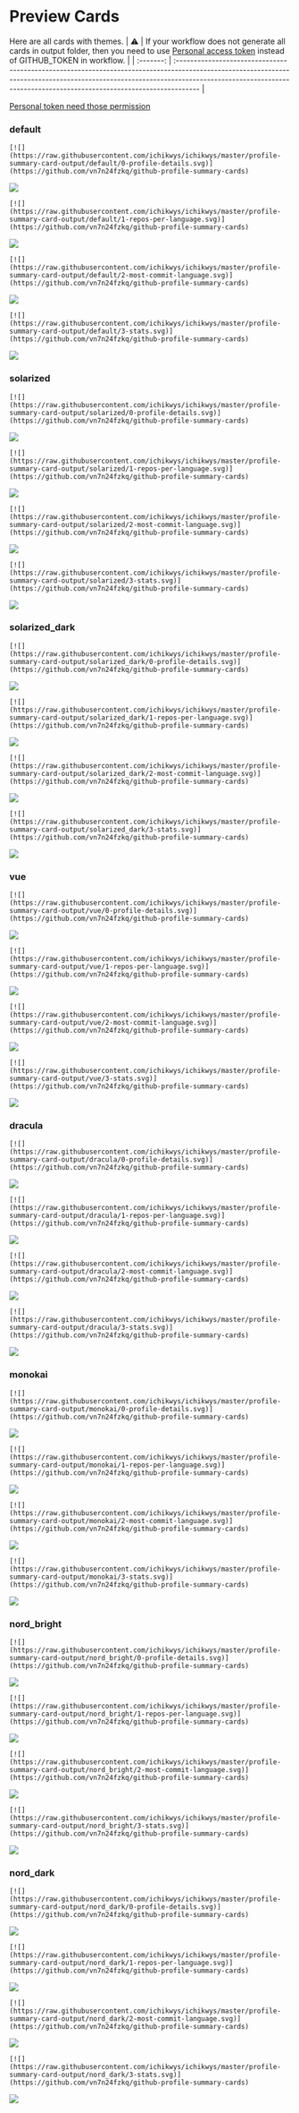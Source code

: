 
# Preview Cards

Here are all cards with themes.
| :warning: | If your workflow does not generate all cards in output folder, then you need to use [Personal access token](https://docs.github.com/en/actions/configuring-and-managing-workflows/creating-and-storing-encrypted-secrets) instead of GITHUB_TOKEN in workflow. |
| :-------: | :------------------------------------------------------------------------------------------------------------------------------------------------------------------------------------------------------------------------------------------------ |

[Personal token need those permission](https://github.com/vn7n24fzkq/github-profile-summary-cards/wiki/Personal-access-token-permissions)


### default


```
[![](https://raw.githubusercontent.com/ichikwys/ichikwys/master/profile-summary-card-output/default/0-profile-details.svg)](https://github.com/vn7n24fzkq/github-profile-summary-cards)
```
![](https://raw.githubusercontent.com/ichikwys/ichikwys/master/profile-summary-card-output/default/0-profile-details.svg)


```
[![](https://raw.githubusercontent.com/ichikwys/ichikwys/master/profile-summary-card-output/default/1-repos-per-language.svg)](https://github.com/vn7n24fzkq/github-profile-summary-cards)
```
![](https://raw.githubusercontent.com/ichikwys/ichikwys/master/profile-summary-card-output/default/1-repos-per-language.svg)


```
[![](https://raw.githubusercontent.com/ichikwys/ichikwys/master/profile-summary-card-output/default/2-most-commit-language.svg)](https://github.com/vn7n24fzkq/github-profile-summary-cards)
```
![](https://raw.githubusercontent.com/ichikwys/ichikwys/master/profile-summary-card-output/default/2-most-commit-language.svg)


```
[![](https://raw.githubusercontent.com/ichikwys/ichikwys/master/profile-summary-card-output/default/3-stats.svg)](https://github.com/vn7n24fzkq/github-profile-summary-cards)
```
![](https://raw.githubusercontent.com/ichikwys/ichikwys/master/profile-summary-card-output/default/3-stats.svg)


### solarized


```
[![](https://raw.githubusercontent.com/ichikwys/ichikwys/master/profile-summary-card-output/solarized/0-profile-details.svg)](https://github.com/vn7n24fzkq/github-profile-summary-cards)
```
![](https://raw.githubusercontent.com/ichikwys/ichikwys/master/profile-summary-card-output/solarized/0-profile-details.svg)


```
[![](https://raw.githubusercontent.com/ichikwys/ichikwys/master/profile-summary-card-output/solarized/1-repos-per-language.svg)](https://github.com/vn7n24fzkq/github-profile-summary-cards)
```
![](https://raw.githubusercontent.com/ichikwys/ichikwys/master/profile-summary-card-output/solarized/1-repos-per-language.svg)


```
[![](https://raw.githubusercontent.com/ichikwys/ichikwys/master/profile-summary-card-output/solarized/2-most-commit-language.svg)](https://github.com/vn7n24fzkq/github-profile-summary-cards)
```
![](https://raw.githubusercontent.com/ichikwys/ichikwys/master/profile-summary-card-output/solarized/2-most-commit-language.svg)


```
[![](https://raw.githubusercontent.com/ichikwys/ichikwys/master/profile-summary-card-output/solarized/3-stats.svg)](https://github.com/vn7n24fzkq/github-profile-summary-cards)
```
![](https://raw.githubusercontent.com/ichikwys/ichikwys/master/profile-summary-card-output/solarized/3-stats.svg)


### solarized_dark


```
[![](https://raw.githubusercontent.com/ichikwys/ichikwys/master/profile-summary-card-output/solarized_dark/0-profile-details.svg)](https://github.com/vn7n24fzkq/github-profile-summary-cards)
```
![](https://raw.githubusercontent.com/ichikwys/ichikwys/master/profile-summary-card-output/solarized_dark/0-profile-details.svg)


```
[![](https://raw.githubusercontent.com/ichikwys/ichikwys/master/profile-summary-card-output/solarized_dark/1-repos-per-language.svg)](https://github.com/vn7n24fzkq/github-profile-summary-cards)
```
![](https://raw.githubusercontent.com/ichikwys/ichikwys/master/profile-summary-card-output/solarized_dark/1-repos-per-language.svg)


```
[![](https://raw.githubusercontent.com/ichikwys/ichikwys/master/profile-summary-card-output/solarized_dark/2-most-commit-language.svg)](https://github.com/vn7n24fzkq/github-profile-summary-cards)
```
![](https://raw.githubusercontent.com/ichikwys/ichikwys/master/profile-summary-card-output/solarized_dark/2-most-commit-language.svg)


```
[![](https://raw.githubusercontent.com/ichikwys/ichikwys/master/profile-summary-card-output/solarized_dark/3-stats.svg)](https://github.com/vn7n24fzkq/github-profile-summary-cards)
```
![](https://raw.githubusercontent.com/ichikwys/ichikwys/master/profile-summary-card-output/solarized_dark/3-stats.svg)


### vue


```
[![](https://raw.githubusercontent.com/ichikwys/ichikwys/master/profile-summary-card-output/vue/0-profile-details.svg)](https://github.com/vn7n24fzkq/github-profile-summary-cards)
```
![](https://raw.githubusercontent.com/ichikwys/ichikwys/master/profile-summary-card-output/vue/0-profile-details.svg)


```
[![](https://raw.githubusercontent.com/ichikwys/ichikwys/master/profile-summary-card-output/vue/1-repos-per-language.svg)](https://github.com/vn7n24fzkq/github-profile-summary-cards)
```
![](https://raw.githubusercontent.com/ichikwys/ichikwys/master/profile-summary-card-output/vue/1-repos-per-language.svg)


```
[![](https://raw.githubusercontent.com/ichikwys/ichikwys/master/profile-summary-card-output/vue/2-most-commit-language.svg)](https://github.com/vn7n24fzkq/github-profile-summary-cards)
```
![](https://raw.githubusercontent.com/ichikwys/ichikwys/master/profile-summary-card-output/vue/2-most-commit-language.svg)


```
[![](https://raw.githubusercontent.com/ichikwys/ichikwys/master/profile-summary-card-output/vue/3-stats.svg)](https://github.com/vn7n24fzkq/github-profile-summary-cards)
```
![](https://raw.githubusercontent.com/ichikwys/ichikwys/master/profile-summary-card-output/vue/3-stats.svg)


### dracula


```
[![](https://raw.githubusercontent.com/ichikwys/ichikwys/master/profile-summary-card-output/dracula/0-profile-details.svg)](https://github.com/vn7n24fzkq/github-profile-summary-cards)
```
![](https://raw.githubusercontent.com/ichikwys/ichikwys/master/profile-summary-card-output/dracula/0-profile-details.svg)


```
[![](https://raw.githubusercontent.com/ichikwys/ichikwys/master/profile-summary-card-output/dracula/1-repos-per-language.svg)](https://github.com/vn7n24fzkq/github-profile-summary-cards)
```
![](https://raw.githubusercontent.com/ichikwys/ichikwys/master/profile-summary-card-output/dracula/1-repos-per-language.svg)


```
[![](https://raw.githubusercontent.com/ichikwys/ichikwys/master/profile-summary-card-output/dracula/2-most-commit-language.svg)](https://github.com/vn7n24fzkq/github-profile-summary-cards)
```
![](https://raw.githubusercontent.com/ichikwys/ichikwys/master/profile-summary-card-output/dracula/2-most-commit-language.svg)


```
[![](https://raw.githubusercontent.com/ichikwys/ichikwys/master/profile-summary-card-output/dracula/3-stats.svg)](https://github.com/vn7n24fzkq/github-profile-summary-cards)
```
![](https://raw.githubusercontent.com/ichikwys/ichikwys/master/profile-summary-card-output/dracula/3-stats.svg)


### monokai


```
[![](https://raw.githubusercontent.com/ichikwys/ichikwys/master/profile-summary-card-output/monokai/0-profile-details.svg)](https://github.com/vn7n24fzkq/github-profile-summary-cards)
```
![](https://raw.githubusercontent.com/ichikwys/ichikwys/master/profile-summary-card-output/monokai/0-profile-details.svg)


```
[![](https://raw.githubusercontent.com/ichikwys/ichikwys/master/profile-summary-card-output/monokai/1-repos-per-language.svg)](https://github.com/vn7n24fzkq/github-profile-summary-cards)
```
![](https://raw.githubusercontent.com/ichikwys/ichikwys/master/profile-summary-card-output/monokai/1-repos-per-language.svg)


```
[![](https://raw.githubusercontent.com/ichikwys/ichikwys/master/profile-summary-card-output/monokai/2-most-commit-language.svg)](https://github.com/vn7n24fzkq/github-profile-summary-cards)
```
![](https://raw.githubusercontent.com/ichikwys/ichikwys/master/profile-summary-card-output/monokai/2-most-commit-language.svg)


```
[![](https://raw.githubusercontent.com/ichikwys/ichikwys/master/profile-summary-card-output/monokai/3-stats.svg)](https://github.com/vn7n24fzkq/github-profile-summary-cards)
```
![](https://raw.githubusercontent.com/ichikwys/ichikwys/master/profile-summary-card-output/monokai/3-stats.svg)


### nord_bright


```
[![](https://raw.githubusercontent.com/ichikwys/ichikwys/master/profile-summary-card-output/nord_bright/0-profile-details.svg)](https://github.com/vn7n24fzkq/github-profile-summary-cards)
```
![](https://raw.githubusercontent.com/ichikwys/ichikwys/master/profile-summary-card-output/nord_bright/0-profile-details.svg)


```
[![](https://raw.githubusercontent.com/ichikwys/ichikwys/master/profile-summary-card-output/nord_bright/1-repos-per-language.svg)](https://github.com/vn7n24fzkq/github-profile-summary-cards)
```
![](https://raw.githubusercontent.com/ichikwys/ichikwys/master/profile-summary-card-output/nord_bright/1-repos-per-language.svg)


```
[![](https://raw.githubusercontent.com/ichikwys/ichikwys/master/profile-summary-card-output/nord_bright/2-most-commit-language.svg)](https://github.com/vn7n24fzkq/github-profile-summary-cards)
```
![](https://raw.githubusercontent.com/ichikwys/ichikwys/master/profile-summary-card-output/nord_bright/2-most-commit-language.svg)


```
[![](https://raw.githubusercontent.com/ichikwys/ichikwys/master/profile-summary-card-output/nord_bright/3-stats.svg)](https://github.com/vn7n24fzkq/github-profile-summary-cards)
```
![](https://raw.githubusercontent.com/ichikwys/ichikwys/master/profile-summary-card-output/nord_bright/3-stats.svg)


### nord_dark


```
[![](https://raw.githubusercontent.com/ichikwys/ichikwys/master/profile-summary-card-output/nord_dark/0-profile-details.svg)](https://github.com/vn7n24fzkq/github-profile-summary-cards)
```
![](https://raw.githubusercontent.com/ichikwys/ichikwys/master/profile-summary-card-output/nord_dark/0-profile-details.svg)


```
[![](https://raw.githubusercontent.com/ichikwys/ichikwys/master/profile-summary-card-output/nord_dark/1-repos-per-language.svg)](https://github.com/vn7n24fzkq/github-profile-summary-cards)
```
![](https://raw.githubusercontent.com/ichikwys/ichikwys/master/profile-summary-card-output/nord_dark/1-repos-per-language.svg)


```
[![](https://raw.githubusercontent.com/ichikwys/ichikwys/master/profile-summary-card-output/nord_dark/2-most-commit-language.svg)](https://github.com/vn7n24fzkq/github-profile-summary-cards)
```
![](https://raw.githubusercontent.com/ichikwys/ichikwys/master/profile-summary-card-output/nord_dark/2-most-commit-language.svg)


```
[![](https://raw.githubusercontent.com/ichikwys/ichikwys/master/profile-summary-card-output/nord_dark/3-stats.svg)](https://github.com/vn7n24fzkq/github-profile-summary-cards)
```
![](https://raw.githubusercontent.com/ichikwys/ichikwys/master/profile-summary-card-output/nord_dark/3-stats.svg)


